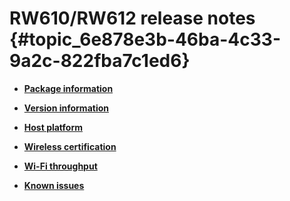 # RW610/RW612 release notes {#topic_6e878e3b-46ba-4c33-9a2c-822fba7c1ed6}

-   **[Package information](../topics/package_information_03.md)**  

-   **[Version information](../topics/version_information_03.md)**  

-   **[Host platform](../topics/host_platform_03.md)**  

-   **[Wireless certification](../topics/wireless_certification.md)**  

-   **[Wi-Fi throughput](../topics/wi-fi_throughput_03.md)**  

-   **[Known issues](../topics/known_issues_03.md)**  


